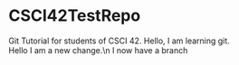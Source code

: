 # CSCI42TestRepo
Git Tutorial for students of CSCI 42.
Hello, I am learning git.<br>
Hello I am a new change.\n
I now have a branch